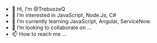 - 👋 Hi, I’m @TrebuszeQ
- 👀 I’m interested in JavaScript, Node.Js, C#
- 🌱 I’m currently learning JavaScript, Angular, ServiceNow.
- 💞️ I’m looking to collaborate on ...
- 📫 How to reach me ...

<!---
TrebuszeQ/TrebuszeQ is a ✨ special ✨ repository because its `README.md` (this file) appears on your GitHub profile.
You can click the Preview link to take a look at your changes.
--->
